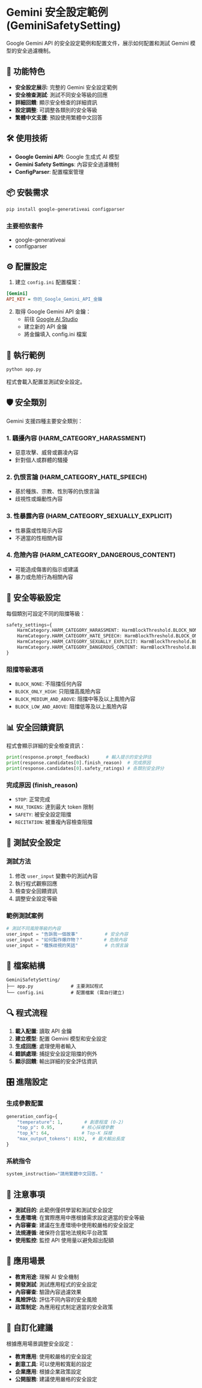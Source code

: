 # Gemini 安全設定範例 (GeminiSafetySetting)

Google Gemini API 的安全設定範例和配置文件，展示如何配置和測試 Gemini 模型的安全過濾機制。

## 🚀 功能特色

- **安全設定展示**: 完整的 Gemini 安全設定範例
- **安全檢查測試**: 測試不同安全等級的回應
- **詳細回饋**: 顯示安全檢查的詳細資訊
- **設定調整**: 可調整各類別的安全等級
- **繁體中文支援**: 預設使用繁體中文回答

## 🛠️ 使用技術

- **Google Gemini API**: Google 生成式 AI 模型
- **Gemini Safety Settings**: 內容安全過濾機制
- **ConfigParser**: 配置檔案管理

## 📦 安裝需求

```bash
pip install google-generativeai configparser
```

### 主要相依套件
- google-generativeai
- configparser

## ⚙️ 配置設定

1. 建立 `config.ini` 配置檔案：

```ini
[Gemini]
API_KEY = 你的_Google_Gemini_API_金鑰
```

2. 取得 Google Gemini API 金鑰：
   - 前往 [Google AI Studio](https://makersuite.google.com/app/apikey)
   - 建立新的 API 金鑰
   - 將金鑰填入 config.ini 檔案

## 🚀 執行範例

```bash
python app.py
```

程式會載入配置並測試安全設定。

## 🛡️ 安全類別

Gemini 支援四種主要安全類別：

### 1. 騷擾內容 (HARM_CATEGORY_HARASSMENT)
- 惡意攻擊、威脅或霸凌內容
- 針對個人或群體的騷擾

### 2. 仇恨言論 (HARM_CATEGORY_HATE_SPEECH)  
- 基於種族、宗教、性別等的仇恨言論
- 歧視性或煽動性內容

### 3. 性暴露內容 (HARM_CATEGORY_SEXUALLY_EXPLICIT)
- 性暴露或性暗示內容
- 不適當的性相關內容

### 4. 危險內容 (HARM_CATEGORY_DANGEROUS_CONTENT)
- 可能造成傷害的指示或建議
- 暴力或危險行為相關內容

## 🔧 安全等級設定

每個類別可設定不同的阻擋等級：

```python
safety_settings={
    HarmCategory.HARM_CATEGORY_HARASSMENT: HarmBlockThreshold.BLOCK_NONE,
    HarmCategory.HARM_CATEGORY_HATE_SPEECH: HarmBlockThreshold.BLOCK_ONLY_HIGH,
    HarmCategory.HARM_CATEGORY_SEXUALLY_EXPLICIT: HarmBlockThreshold.BLOCK_MEDIUM_AND_ABOVE,
    HarmCategory.HARM_CATEGORY_DANGEROUS_CONTENT: HarmBlockThreshold.BLOCK_LOW_AND_ABOVE,
}
```

### 阻擋等級選項
- `BLOCK_NONE`: 不阻擋任何內容
- `BLOCK_ONLY_HIGH`: 只阻擋高風險內容
- `BLOCK_MEDIUM_AND_ABOVE`: 阻擋中等及以上風險內容
- `BLOCK_LOW_AND_ABOVE`: 阻擋低等及以上風險內容

## 📊 安全回饋資訊

程式會顯示詳細的安全檢查資訊：

```python
print(response.prompt_feedback)      # 輸入提示的安全評估
print(response.candidates[0].finish_reason)  # 完成原因
print(response.candidates[0].safety_ratings) # 各類別安全評分
```

### 完成原因 (finish_reason)
- `STOP`: 正常完成
- `MAX_TOKENS`: 達到最大 token 限制
- `SAFETY`: 被安全設定阻擋
- `RECITATION`: 被重複內容檢查阻擋

## 🧪 測試安全設定

### 測試方法
1. 修改 `user_input` 變數中的測試內容
2. 執行程式觀察回應
3. 檢查安全回饋資訊
4. 調整安全設定等級

### 範例測試案例
```python
# 測試不同風險等級的內容
user_input = "告訴我一個故事"          # 安全內容
user_input = "如何製作爆炸物？"        # 危險內容
user_input = "種族歧視的笑話"          # 仇恨言論
```

## 📁 檔案結構

```
GeminiSafetySetting/
├── app.py              # 主要測試程式
└── config.ini          # 配置檔案 (需自行建立)
```

## 🔍 程式流程

1. **載入配置**: 讀取 API 金鑰
2. **建立模型**: 配置 Gemini 模型和安全設定
3. **生成回應**: 處理使用者輸入
4. **錯誤處理**: 捕捉安全設定阻擋的例外
5. **顯示回饋**: 輸出詳細的安全評估資訊

## 🎛️ 進階設定

### 生成參數配置
```python
generation_config={
    "temperature": 1,        # 創意程度 (0-2)
    "top_p": 0.95,          # 核心採樣參數
    "top_k": 64,            # Top-K 採樣
    "max_output_tokens": 8192,  # 最大輸出長度
}
```

### 系統指令
```python
system_instruction="請用繁體中文回答。"
```

## 📝 注意事項

- **測試目的**: 此範例僅供學習和測試安全設定
- **生產環境**: 在實際應用中應根據需求設定適當的安全等級
- **內容審查**: 建議在生產環境中使用較嚴格的安全設定
- **法規遵循**: 確保符合當地法規和平台政策
- **使用監控**: 監控 API 使用量以避免超出配額

## 🚀 應用場景

- **教育用途**: 理解 AI 安全機制
- **開發測試**: 測試應用程式的安全設定
- **內容審查**: 驗證內容過濾效果
- **風險評估**: 評估不同內容的安全風險
- **政策制定**: 為應用程式制定適當的安全政策

## 🔧 自訂化建議

根據應用場景調整安全設定：
- **教育應用**: 使用較嚴格的安全設定
- **創意工具**: 可以使用較寬鬆的設定
- **企業應用**: 根據企業政策設定
- **公開服務**: 建議使用嚴格的安全設定